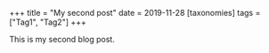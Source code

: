 +++
title = "My second post"
date = 2019-11-28
[taxonomies]
tags = ["Tag1", "Tag2"]
+++

This is my second blog post.
